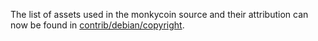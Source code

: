 The list of assets used in the monkycoin source and their attribution can now be found in [contrib/debian/copyright](../contrib/debian/copyright).
